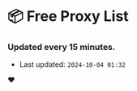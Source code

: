 # :package: Free Proxy List
### Updated every 15 minutes.

- Last updated: `2024-10-04 01:32`

:heart:
